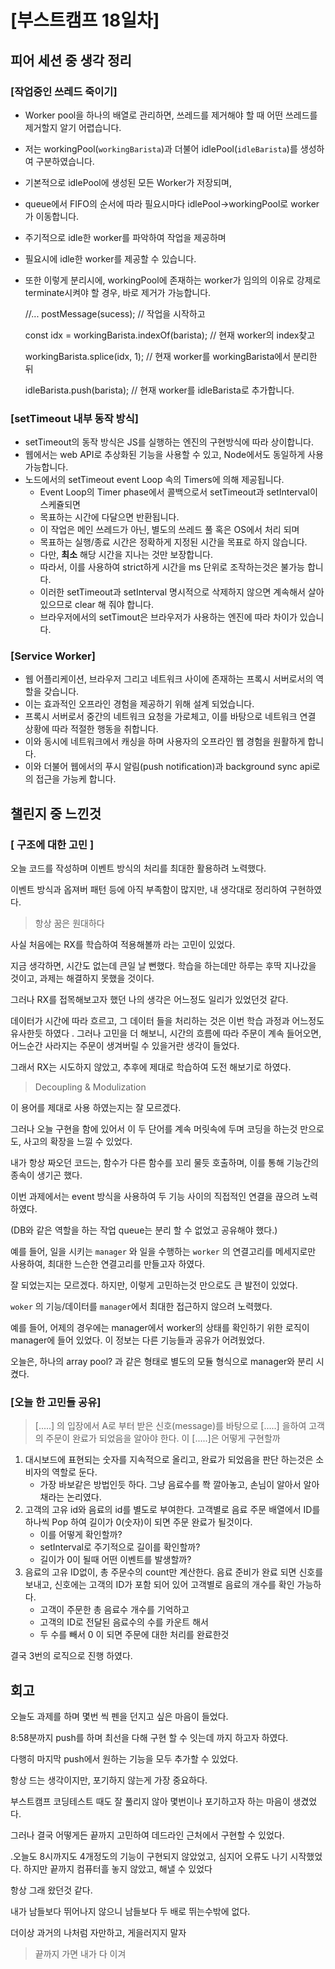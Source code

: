 # [부스트캠프 18일차]

## 피어 세션 중 생각 정리

### [작업중인 쓰레드 죽이기]

- Worker pool을 하나의 배열로 관리하면, 쓰레드를 제거해야 할 때 어떤 쓰레드를 제거할지 알기 어렵습니다.
- 저는 workingPool(`workingBarista`)과 더불어 idlePool(`idleBarista`)를 생성하여 구분하였습니다.
- 기본적으로 idlePool에 생성된 모든 Worker가 저장되며,
- queue에서 FIFO의 순서에 따라 필요시마다 idlePool->workingPool로 worker가 이동합니다.
- 주기적으로 idle한 worker를 파악하여 작업을 제공하며
- 필요시에 idle한 worker를 제공할 수 있습니다.
- 또한 이렇게 분리시에, workingPool에 존재하는 worker가 임의의 이유로 강제로 terminate시켜야 할 경우, 바로 제거가 가능합니다.

    //...
    postMessage(sucess); // 작업을 시작하고
    
    const idx = workingBarista.indexOf(barista); // 현재 worker의 index찾고
    
    workingBarista.splice(idx, 1); // 현재 worker를 workingBarista에서 분리한 뒤
     
    idleBarista.push(barista); // 현재 worker를 idleBarista로 추가합니다.

### [setTimeout 내부 동작 방식]

- setTimeout의 동작 방식은 JS를 실행하는 엔진의 구현방식에 따라 상이합니다.
- 웹에서는 web API로 추상화된 기능을 사용할 수 있고, Node에서도 동일하게 사용 가능합니다.
- 노드에서의 setTimeout event Loop 속의 Timers에 의해 제공됩니다.
    - Event Loop의 Timer phase에서 콜백으로서 setTimeout과 setInterval이 스케쥴되면
    - 목표하는 시간에 다달으면 반환됩니다.
    - 이 작업은 메인 쓰레드가 아닌, 별도의 쓰레드 풀 혹은 OS에서 처리 되며
    - 목표하는 실행/종료 시간은 정확하게 지정된 시간을 목표로 하지 않습니다.
    - 다만, **최소** 해당 시간을 지나는 것만 보장합니다.
    - 따라서, 이를 사용하여 strict하게 시간을 ms 단위로 조작하는것은 불가능 합니다.
    - 이러한 setTimeout과 setInterval 명시적으로 삭제하지 않으면 계속해서 살아있으므로 clear 해 줘야 합니다.
    - 브라우저에서의 setTimout은 브라우저가 사용하는 엔진에 따라 차이가 있습니다.

### [Service Worker]

- 웹 어플리케이션, 브라우저 그리고 네트워크 사이에 존재하는 프록시 서버로서의 역할을 갖습니다.
- 이는 효과적인 오프라인 경험을 제공하기 위해 설계 되었습니다.
- 프록시 서버로서 중간의 네트워크 요청을 가로체고, 이를 바탕으로 네트워크 연결 상황에 따라 적절한 행동을 취합니다.
- 이와 동시에 네트워크에서 캐싱을 하며 사용자의 오프라인 웹 경험을 원활하게 합니다.
- 이와 더불어 웹에서의 푸시 알림(push notification)과 background sync api로의 접근을 가능케 합니다.

## 챌린지 중 느낀것

### [ 구조에 대한 고민 ]

오늘 코드를 작성하며 이벤트 방식의 처리를 최대한 활용하려 노력했다. 

이벤트 방식과 옵져버 패턴 등에 아직 부족함이 많지만, 내 생각대로 정리하여 구현하였다. 

> 항상 꿈은 원대하다

사실 처음에는 RX를 학습하여 적용해볼까 라는 고민이 있었다. 

지금 생각하면, 시간도 없는데 큰일 날 뻔했다. 학습을 하는데만 하루는 후딱 지나갔을 것이고, 과제는 해결하지 못했을 것이다. 

그러나 RX를 접목해보고자 했던 나의 생각은 어느정도 일리가 있었던것 같다. 

데이터가 시간에 따라 흐르고, 그 데이터 들을 처리하는 것은 이번 학습 과정과 어느정도 유사한듯 하였다 . 그러나 고민을 더 해보니, 시간의 흐름에 따라 주문이 계속 들어오면, 어느순간 사라지는 주문이 생겨버릴 수 있을거란 생각이 들었다. 

그래서 RX는 시도하지 않았고, 추후에 제대로 학습하여 도전 해보기로 하였다. 

> Decoupling & Modulization

이 용어를 제대로 사용 하였는지는 잘 모르겠다. 

그러나 오늘 구현을 함에 있어서 이 두 단어를 계속 머릿속에 두며 코딩을 하는것 만으로도, 사고의 확장을 느낄 수 있었다. 

내가 항상 짜오던 코드는, 함수가 다른 함수를 꼬리 물듯 호출하며, 이를 통해 기능간의 종속이 생기곤 했다. 

이번 과제에서는 event 방식을 사용하여 두 기능 사이의 직접적인 연결을 끊으려 노력하였다. 

(DB와 같은 역할을 하는 작업 queue는 분리 할 수 없었고 공유해야 했다.)

예를 들어, 일을 시키는 `manager` 와 일을 수행하는 `worker` 의 연결고리를 메세지로만 사용하여, 최대한 느슨한 연결고리를 만들고자 하였다. 

잘 되었는지는 모르겠다. 하지만, 이렇게 고민하는것 만으로도 큰 발전이 있었다. 

`woker` 의 기능/데이터를 `manager`에서 최대한 접근하지 않으려 노력했다. 

예를 들어, 어제의 경우에는 manager에서 worker의 상태를 확인하기 위한 로직이 manager에 들어 있었다. 이 정보는 다른 기능들과 공유가 어려웠었다. 

오늘은, 하나의 array pool? 과 같은 형태로 별도의 모듈 형식으로 manager와 분리 시켰다. 

### [오늘 한 고민들 공유]

> [.....] 의 입장에서 A로 부터 받은 신호(message)를 바탕으로 [.....] 을하여 고객의 주문이 완료가 되었음을 알아야 한다. 이 [.....]은 어떻게 구현할까

1. 대시보드에 표현되는 숫자를 지속적으로 올리고, 완료가 되었음을 판단 하는것은 소비자의 역할로 둔다. 
    - 가장 바보같은 방법인듯 하다. 그냥 음료수를 쫙 깔아놓고, 손님이 알아서 알아채라는 논리였다.
2. 고객의 고유 id와 음료의 id를 별도로 부여한다. 고객별로 음료 주문 배열에서 ID를 하나씩 Pop 하여 길이가 0(숫자)이 되면 주문 완료가 될것이다. 
    - 이를 어떻게 확인할까?
    - setInterval로 주기적으로 길이를 확인할까?
    - 길이가 0이 될때 어떤 이벤트를 발생할까?
3. 음료의 고유 ID없이, 총 주문수의 count만 계산한다. 음료 준비가 완료 되면 신호를 보내고, 신호에는 고객의 ID가 포함 되어 있어 고객별로 음료의 개수를 확인 가능하다. 
    - 고객이 주문한 총 음료수 개수를 기억하고
    - 고객의 ID로 전달된 음료수의 수를 카운트 해서
    - 두 수를 빼서 0 이 되면 주문에 대한 처리를 완료한것

결국 3번의 로직으로 진행 하였다. 

## 회고

오늘도 과제를 하며 몇번 씩 펜을 던지고 싶은 마음이 들었다.

8:58분까지 push를 하며 최선을 다해 구현 할 수 잇는데 까지 하고자 하였다.

다행히 마지막 push에서 원하는 기능을 모두 추가할 수 있었다.

항상 드는 생각이지만, 포기하지 않는게 가장 중요하다.

부스트캠프 코딩테스트 때도 잘 풀리지 않아 몇번이나 포기하고자 하는 마음이 생겼었다.

그러나 결국 어떻게든 끝까지 고민하여 데드라인 근처에서 구현할 수 있었다.

.오늘도 8시까지도 4개정도의 기능이 구현되지 않았었고, 심지어 오류도 나기 시작했었다. 하지만 끝까지 컴퓨터흘 놓지 않았고, 해낼 수 있었다

항상 그래 왔던것 같다.

내가 남들보다 뛰어나지 않으니 남들보다 두 배로 뛰는수밖에 없다.

더이상 과거의 나처럼 자만하고, 게을러지지 말자

> 끝까지 가면 내가 다 이겨
